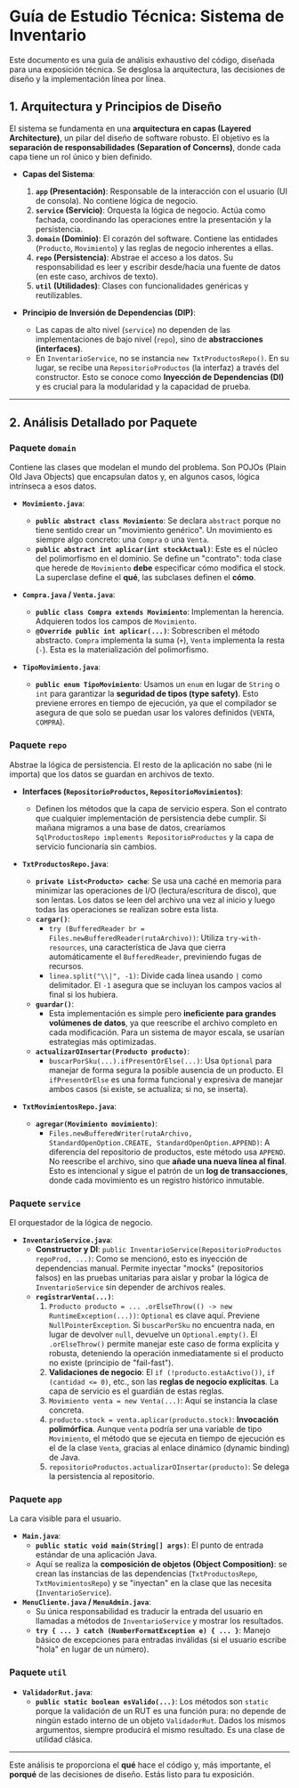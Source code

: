# Guía de Estudio Técnica: Sistema de Inventario

Este documento es una guía de análisis exhaustivo del código, diseñada para una exposición técnica. Se desglosa la arquitectura, las decisiones de diseño y la implementación línea por línea.

## 1. Arquitectura y Principios de Diseño

El sistema se fundamenta en una **arquitectura en capas (Layered Architecture)**, un pilar del diseño de software robusto. El objetivo es la **separación de responsabilidades (Separation of Concerns)**, donde cada capa tiene un rol único y bien definido.

*   **Capas del Sistema**:
    1.  **`app` (Presentación)**: Responsable de la interacción con el usuario (UI de consola). No contiene lógica de negocio.
    2.  **`service` (Servicio)**: Orquesta la lógica de negocio. Actúa como fachada, coordinando las operaciones entre la presentación y la persistencia.
    3.  **`domain` (Dominio)**: El corazón del software. Contiene las entidades (`Producto`, `Movimiento`) y las reglas de negocio inherentes a ellas.
    4.  **`repo` (Persistencia)**: Abstrae el acceso a los datos. Su responsabilidad es leer y escribir desde/hacia una fuente de datos (en este caso, archivos de texto).
    5.  **`util` (Utilidades)**: Clases con funcionalidades genéricas y reutilizables.

*   **Principio de Inversión de Dependencias (DIP)**:
    *   Las capas de alto nivel (`service`) no dependen de las implementaciones de bajo nivel (`repo`), sino de **abstracciones (interfaces)**.
    *   En `InventarioService`, no se instancia `new TxtProductosRepo()`. En su lugar, se recibe una `RepositorioProductos` (la interfaz) a través del constructor. Esto se conoce como **Inyección de Dependencias (DI)** y es crucial para la modularidad y la capacidad de prueba.

---

## 2. Análisis Detallado por Paquete

### Paquete `domain`

Contiene las clases que modelan el mundo del problema. Son POJOs (Plain Old Java Objects) que encapsulan datos y, en algunos casos, lógica intrínseca a esos datos.

*   **`Movimiento.java`**:
    *   **`public abstract class Movimiento`**: Se declara `abstract` porque no tiene sentido crear un "movimiento genérico". Un movimiento es siempre algo concreto: una `Compra` o una `Venta`.
    *   **`public abstract int aplicar(int stockActual)`**: Este es el núcleo del polimorfismo en el dominio. Se define un "contrato": toda clase que herede de `Movimiento` **debe** especificar cómo modifica el stock. La superclase define el **qué**, las subclases definen el **cómo**.

*   **`Compra.java` / `Venta.java`**:
    *   **`public class Compra extends Movimiento`**: Implementan la herencia. Adquieren todos los campos de `Movimiento`.
    *   **`@Override public int aplicar(...)`**: Sobrescriben el método abstracto. `Compra` implementa la suma (`+`), `Venta` implementa la resta (`-`). Esta es la materialización del polimorfismo.

*   **`TipoMovimiento.java`**:
    *   **`public enum TipoMovimiento`**: Usamos un `enum` en lugar de `String` o `int` para garantizar la **seguridad de tipos (type safety)**. Esto previene errores en tiempo de ejecución, ya que el compilador se asegura de que solo se puedan usar los valores definidos (`VENTA`, `COMPRA`).

### Paquete `repo`

Abstrae la lógica de persistencia. El resto de la aplicación no sabe (ni le importa) que los datos se guardan en archivos de texto.

*   **Interfaces (`RepositorioProductos`, `RepositorioMovimientos`)**:
    *   Definen los métodos que la capa de servicio espera. Son el contrato que cualquier implementación de persistencia debe cumplir. Si mañana migramos a una base de datos, crearíamos `SqlProductosRepo implements RepositorioProductos` y la capa de servicio funcionaría sin cambios.

*   **`TxtProductosRepo.java`**:
    *   **`private List<Producto> cache`**: Se usa una caché en memoria para minimizar las operaciones de I/O (lectura/escritura de disco), que son lentas. Los datos se leen del archivo una vez al inicio y luego todas las operaciones se realizan sobre esta lista.
    *   **`cargar()`**:
        *   `try (BufferedReader br = Files.newBufferedReader(rutaArchivo))`: Utiliza `try-with-resources`, una característica de Java que cierra automáticamente el `BufferedReader`, previniendo fugas de recursos.
        *   `linea.split("\\|", -1)`: Divide cada línea usando `|` como delimitador. El `-1` asegura que se incluyan los campos vacíos al final si los hubiera.
    *   **`guardar()`**:
        *   Esta implementación es simple pero **ineficiente para grandes volúmenes de datos**, ya que reescribe el archivo completo en cada modificación. Para un sistema de mayor escala, se usarían estrategias más optimizadas.
    *   **`actualizarOInsertar(Producto producto)`**:
        *   `buscarPorSku(...).ifPresentOrElse(...)`: Usa `Optional` para manejar de forma segura la posible ausencia de un producto. El `ifPresentOrElse` es una forma funcional y expresiva de manejar ambos casos (si existe, se actualiza; si no, se inserta).

*   **`TxtMovimientosRepo.java`**:
    *   **`agregar(Movimiento movimiento)`**:
        *   `Files.newBufferedWriter(rutaArchivo, StandardOpenOption.CREATE, StandardOpenOption.APPEND)`: A diferencia del repositorio de productos, este método usa `APPEND`. No reescribe el archivo, sino que **añade una nueva línea al final**. Esto es intencional y sigue el patrón de un **log de transacciones**, donde cada movimiento es un registro histórico inmutable.

### Paquete `service`

El orquestador de la lógica de negocio.

*   **`InventarioService.java`**:
    *   **Constructor y DI**: `public InventarioService(RepositorioProductos repoProd, ...)`: Como se mencionó, esto es inyección de dependencias manual. Permite inyectar "mocks" (repositorios falsos) en las pruebas unitarias para aislar y probar la lógica de `InventarioService` sin depender de archivos reales.
    *   **`registrarVenta(...)`**:
        1.  `Producto producto = ... .orElseThrow(() -> new RuntimeException(...))`: `Optional` es clave aquí. Previene `NullPointerException`. Si `buscarPorSku` no encuentra nada, en lugar de devolver `null`, devuelve un `Optional.empty()`. El `.orElseThrow()` permite manejar este caso de forma explícita y robusta, deteniendo la operación inmediatamente si el producto no existe (principio de "fail-fast").
        2.  **Validaciones de negocio**: El `if (!producto.estaActivo())`, `if (cantidad <= 0)`, etc., son las **reglas de negocio explícitas**. La capa de servicio es el guardián de estas reglas.
        3.  `Movimiento venta = new Venta(...)`: Aquí se instancia la clase concreta.
        4.  `producto.stock = venta.aplicar(producto.stock)`: **Invocación polimórfica**. Aunque `venta` podría ser una variable de tipo `Movimiento`, el método que se ejecuta en tiempo de ejecución es el de la clase `Venta`, gracias al enlace dinámico (dynamic binding) de Java.
        5.  `repositorioProductos.actualizarOInsertar(producto)`: Se delega la persistencia al repositorio.

### Paquete `app`

La cara visible para el usuario.

*   **`Main.java`**:
    *   **`public static void main(String[] args)`**: El punto de entrada estándar de una aplicación Java.
    *   Aquí se realiza la **composición de objetos (Object Composition)**: se crean las instancias de las dependencias (`TxtProductosRepo`, `TxtMovimientosRepo`) y se "inyectan" en la clase que las necesita (`InventarioService`).
*   **`MenuCliente.java` / `MenuAdmin.java`**:
    *   Su única responsabilidad es traducir la entrada del usuario en llamadas a métodos de `InventarioService` y mostrar los resultados.
    *   **`try { ... } catch (NumberFormatException e) { ... }`**: Manejo básico de excepciones para entradas inválidas (si el usuario escribe "hola" en lugar de un número).

### Paquete `util`

*   **`ValidadorRut.java`**:
    *   **`public static boolean esValido(...)`**: Los métodos son `static` porque la validación de un RUT es una función pura: no depende de ningún estado interno de un objeto `ValidadorRut`. Dados los mismos argumentos, siempre producirá el mismo resultado. Es una clase de utilidad clásica.

---
Este análisis te proporciona el **qué** hace el código y, más importante, el **porqué** de las decisiones de diseño. Estás listo para tu exposición.
